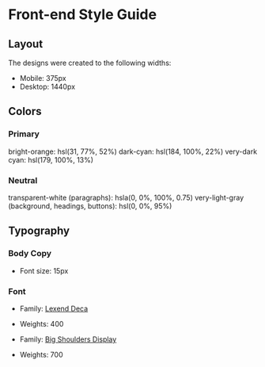 # Front-end Style Guide

## Layout

The designs were created to the following widths:

- Mobile: 375px
- Desktop: 1440px

## Colors

### Primary

bright-orange: hsl(31, 77%, 52%)
dark-cyan: hsl(184, 100%, 22%)
very-dark cyan: hsl(179, 100%, 13%)

### Neutral

transparent-white (paragraphs): hsla(0, 0%, 100%, 0.75)
very-light-gray (background, headings, buttons): hsl(0, 0%, 95%)

## Typography

### Body Copy

- Font size: 15px

### Font

- Family: [Lexend Deca](https://fonts.google.com/specimen/Lexend+Deca)
- Weights: 400

- Family: [Big Shoulders Display](https://fonts.google.com/specimen/Big+Shoulders+Display)
- Weights: 700
